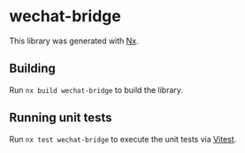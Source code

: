# wechat-bridge

This library was generated with [Nx](https://nx.dev).

## Building

Run `nx build wechat-bridge` to build the library.

## Running unit tests

Run `nx test wechat-bridge` to execute the unit tests via [Vitest](https://vitest.dev/).
